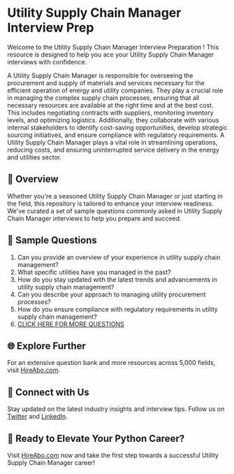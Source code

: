 # Utility Supply Chain Manager Interview Prep

Welcome to the Utility Supply Chain Manager Interview Preparation ! This resource is designed to help you ace your Utility Supply Chain Manager interviews with confidence.

A Utility Supply Chain Manager is responsible for overseeing the procurement and supply of materials and services necessary for the efficient operation of energy and utility companies. They play a crucial role in managing the complex supply chain processes, ensuring that all necessary resources are available at the right time and at the best cost. This includes negotiating contracts with suppliers, monitoring inventory levels, and optimizing logistics. Additionally, they collaborate with various internal stakeholders to identify cost-saving opportunities, develop strategic sourcing initiatives, and ensure compliance with regulatory requirements. A Utility Supply Chain Manager plays a vital role in streamlining operations, reducing costs, and ensuring uninterrupted service delivery in the energy and utilities sector.

## 🚀 Overview

Whether you're a seasoned Utility Supply Chain Manager or just starting in the field, this repository is tailored to enhance your interview readiness. We've curated a set of sample questions commonly asked in Utility Supply Chain Manager interviews to help you prepare and succeed.

## 📝 Sample Questions

1. Can you provide an overview of your experience in utility supply chain management?
2. What specific utilities have you managed in the past?
3. How do you stay updated with the latest trends and advancements in utility supply chain management?
4. Can you describe your approach to managing utility procurement processes?
5. How do you ensure compliance with regulatory requirements in utility supply chain management?
6. [CLICK HERE FOR MORE QUESTIONS](https://hireabo.com/job/20_2_29/Utility%20Supply%20Chain%20Manager)

## 🌐 Explore Further

For an extensive question bank and more resources across 5,000 fields, visit [HireAbo.com](https://www.hireabo.com).

## 📱 Connect with Us

Stay updated on the latest industry insights and interview tips. Follow us on [Twitter](https://twitter.com/hireabo) and [LinkedIn](https://www.linkedin.com/in/hire-abo-3609972a8/).

## 🚀 Ready to Elevate Your Python Career?

Visit [HireAbo.com](https://www.hireabo.com) now and take the first step towards a successful Utility Supply Chain Manager career!